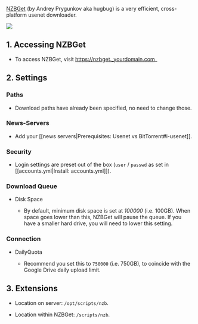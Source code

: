 [NZBGet](https://nzbget.net/) (by Andrey Prygunkov aka hugbug) is a very efficient, cross-platform usenet downloader.

![](https://nzbget.net/images/Web-Interface-01-Downloads.png)

## 1. Accessing NZBGet

- To access NZBGet, visit https://nzbget._yourdomain.com_

## 2. Settings


### Paths

- Download paths have already been specified, no need to change those.

### News-Servers

- Add your [[news servers|Prerequisites: Usenet vs BitTorrent#i-usenet]].

### Security

- Login settings are preset out of the box (`user` / `passwd` as set in [[accounts.yml|Install: accounts.yml]]).

### Download Queue

- Disk Space

  - By default, minimum disk space is set at _100000_ (i.e. 100GB). When space goes lower than this, NZBGet will pause the queue. If you have a smaller hard drive, you will need to lower this setting. 

### Connection

- DailyQuota

  - Recommend you set this to `750000` (i.e. 750GB), to coincide with the Google Drive daily upload limit.  


## 3. Extensions

- Location on server: `/opt/scripts/nzb`. 

- Location within NZBGet: `/scripts/nzb`.